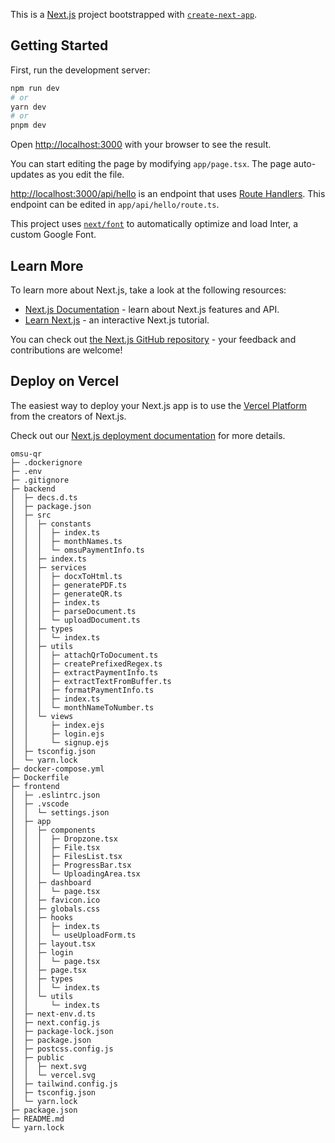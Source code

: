 This is a [Next.js](https://nextjs.org/) project bootstrapped with [`create-next-app`](https://github.com/vercel/next.js/tree/canary/packages/create-next-app).

## Getting Started

First, run the development server:

```bash
npm run dev
# or
yarn dev
# or
pnpm dev
```

Open [http://localhost:3000](http://localhost:3000) with your browser to see the result.

You can start editing the page by modifying `app/page.tsx`. The page auto-updates as you edit the file.

[http://localhost:3000/api/hello](http://localhost:3000/api/hello) is an endpoint that uses [Route Handlers](https://beta.nextjs.org/docs/routing/route-handlers). This endpoint can be edited in `app/api/hello/route.ts`.

This project uses [`next/font`](https://nextjs.org/docs/basic-features/font-optimization) to automatically optimize and load Inter, a custom Google Font.

## Learn More

To learn more about Next.js, take a look at the following resources:

- [Next.js Documentation](https://nextjs.org/docs) - learn about Next.js features and API.
- [Learn Next.js](https://nextjs.org/learn) - an interactive Next.js tutorial.

You can check out [the Next.js GitHub repository](https://github.com/vercel/next.js/) - your feedback and contributions are welcome!

## Deploy on Vercel

The easiest way to deploy your Next.js app is to use the [Vercel Platform](https://vercel.com/new?utm_medium=default-template&filter=next.js&utm_source=create-next-app&utm_campaign=create-next-app-readme) from the creators of Next.js.

Check out our [Next.js deployment documentation](https://nextjs.org/docs/deployment) for more details.

```
omsu-qr
├─ .dockerignore
├─ .env
├─ .gitignore
├─ backend
│  ├─ decs.d.ts
│  ├─ package.json
│  ├─ src
│  │  ├─ constants
│  │  │  ├─ index.ts
│  │  │  ├─ monthNames.ts
│  │  │  └─ omsuPaymentInfo.ts
│  │  ├─ index.ts
│  │  ├─ services
│  │  │  ├─ docxToHtml.ts
│  │  │  ├─ generatePDF.ts
│  │  │  ├─ generateQR.ts
│  │  │  ├─ index.ts
│  │  │  ├─ parseDocument.ts
│  │  │  └─ uploadDocument.ts
│  │  ├─ types
│  │  │  └─ index.ts
│  │  ├─ utils
│  │  │  ├─ attachQrToDocument.ts
│  │  │  ├─ createPrefixedRegex.ts
│  │  │  ├─ extractPaymentInfo.ts
│  │  │  ├─ extractTextFromBuffer.ts
│  │  │  ├─ formatPaymentInfo.ts
│  │  │  ├─ index.ts
│  │  │  └─ monthNameToNumber.ts
│  │  └─ views
│  │     ├─ index.ejs
│  │     ├─ login.ejs
│  │     └─ signup.ejs
│  ├─ tsconfig.json
│  └─ yarn.lock
├─ docker-compose.yml
├─ Dockerfile
├─ frontend
│  ├─ .eslintrc.json
│  ├─ .vscode
│  │  └─ settings.json
│  ├─ app
│  │  ├─ components
│  │  │  ├─ Dropzone.tsx
│  │  │  ├─ File.tsx
│  │  │  ├─ FilesList.tsx
│  │  │  ├─ ProgressBar.tsx
│  │  │  └─ UploadingArea.tsx
│  │  ├─ dashboard
│  │  │  └─ page.tsx
│  │  ├─ favicon.ico
│  │  ├─ globals.css
│  │  ├─ hooks
│  │  │  ├─ index.ts
│  │  │  └─ useUploadForm.ts
│  │  ├─ layout.tsx
│  │  ├─ login
│  │  │  └─ page.tsx
│  │  ├─ page.tsx
│  │  ├─ types
│  │  │  └─ index.ts
│  │  └─ utils
│  │     └─ index.ts
│  ├─ next-env.d.ts
│  ├─ next.config.js
│  ├─ package-lock.json
│  ├─ package.json
│  ├─ postcss.config.js
│  ├─ public
│  │  ├─ next.svg
│  │  └─ vercel.svg
│  ├─ tailwind.config.js
│  ├─ tsconfig.json
│  └─ yarn.lock
├─ package.json
├─ README.md
└─ yarn.lock

```
